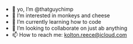 - 👋 yo, I’m @thatguychimp
- 👀 I’m interested in monkeys and cheese
- 🌱 I’m currently learning how to code
- 💞️ I’m looking to collaborate on just ab anything
- 📫 How to reach me: kolton.reece@icloud.com

<!---
thatguychimp/thatguychimp is a ✨ special ✨ repository because its `README.md` (this file) appears on your GitHub profile.
You can click the Preview link to take a look at your changes.
--->
